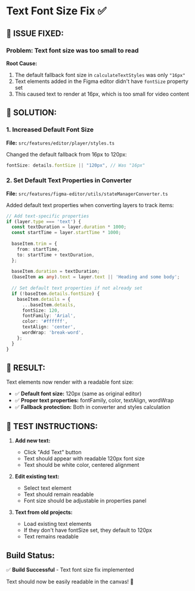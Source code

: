 # Text Font Size Fix ✅

## 🎯 **ISSUE FIXED:**

### **Problem:** Text font size was too small to read

**Root Cause:** 
1. The default fallback font size in `calculateTextStyles` was only `"16px"`
2. Text elements added in the Figma editor didn't have `fontSize` property set
3. This caused text to render at 16px, which is too small for video content

## 🔧 **SOLUTION:**

### **1. Increased Default Font Size**
**File:** `src/features/editor/player/styles.ts`

Changed the default fallback from 16px to 120px:
```typescript
fontSize: details.fontSize || "120px", // Was "16px"
```

### **2. Set Default Text Properties in Converter**
**File:** `src/features/figma-editor/utils/stateManagerConverter.ts`

Added default text properties when converting layers to track items:
```typescript
// Add text-specific properties
if (layer.type === 'text') {
  const textDuration = layer.duration * 1000;
  const startTime = layer.startTime * 1000;
  
  baseItem.trim = {
    from: startTime,
    to: startTime + textDuration,
  };
  
  baseItem.duration = textDuration;
  (baseItem as any).text = layer.text || 'Heading and some body';
  
  // Set default text properties if not already set
  if (!baseItem.details.fontSize) {
    baseItem.details = {
      ...baseItem.details,
      fontSize: 120,
      fontFamily: 'Arial',
      color: '#ffffff',
      textAlign: 'center',
      wordWrap: 'break-word',
    };
  }
}
```

## 🎯 **RESULT:**

Text elements now render with a readable font size:
- ✅ **Default font size:** 120px (same as original editor)
- ✅ **Proper text properties:** fontFamily, color, textAlign, wordWrap
- ✅ **Fallback protection:** Both in converter and styles calculation

## 🧪 **TEST INSTRUCTIONS:**

1. **Add new text:**
   - Click "Add Text" button
   - Text should appear with readable 120px font size
   - Text should be white color, centered alignment

2. **Edit existing text:**
   - Select text element
   - Text should remain readable
   - Font size should be adjustable in properties panel

3. **Text from old projects:**
   - Load existing text elements
   - If they don't have fontSize set, they default to 120px
   - Text remains readable

## **Build Status:**
✅ **Build Successful** - Text font size fix implemented

Text should now be easily readable in the canvas! 🎉
